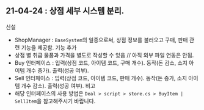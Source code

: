 ## 21-04-24 : 상점 세부 시스템 분리.
신설
- ShopManager : `BaseSystem`의 일종으로써, 상점 정보를 불러오고 구매, 판매 관련 기능을 제공함.
기능 추가 
- 상점 별 취급 물품과 가격을 별도로 작성할 수 있음 // 아직 외부 파일 연동은 안됨.
- Buy 인터페이스 : 입력(상점 코드, 아이템 코드, 구매 개수). 동작(돈 감소, 소지 아이템 개수 증가). 출력(성공 여부).
- Sell 인터페이스 : 입력(상점 코드, 아이템 코드, 판매 개수). 동작(돈 증가, 소지 아이템 개수 감소). 출력(성공 여부).
비고
- 해당 인터페이스의 사용 방법은 `Deal > script > store.cs > BuyItem | SellItem`을 참고해주시기 바랍니다.